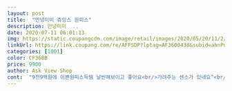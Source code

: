 ```yaml
---
layout: post 
title:  "안녕미미 츄잉스 원피스" 
description: 안녕미미  ..
date: 2020-07-11 06:01:13 
img: https://static.coupangcdn.com/image/retail/images/2020/05/20/11/2/f58a9e4b-a3ab-4a5e-845b-16b862aa4b0e.jpg 
linkUrl: https://link.coupang.com/re/AFFSDP?lptag=AF3600438&subid=ahnPublicAsk&pageKey=1619739143&itemId=2764263872&vendorItemId=70754133952&traceid=V0-113-c9ea5a30a0668c08 
categories: [1001] 
color: CF36BB 
price: 9900 
author: Ask View Shop 
cont:  "9천9백원에 이쁜원피스득템 날씬해보이고 좋아요<br/>가려주는 센스가 있네요^<br/> -^활동하기에도 편합니다.<br/><br/>사진과 동일색상이구요 아이스 소재는 아니여도 천자체 얇은 소재라  시원함.<br/> 그렇다고 완전 싸구려처럼 보이지도 않아요 항상 반바지를 선호하던 스타일이였는데 이 원피스 입고 정말 편하게 잘 다녔네요^^원피스 하나 더 주문할까 고민중이네요ㅋ 요즘날씨에  입기에도 나쁘지 않아요<br/>살펴보니 바느질마감처리도 깔끔하고 때묻지않고 깨끗하고 비닐속에서 뺀 옷은 냄새가 안나서 입어봤는데 화면에서 보는거와달리 날씬해보이고 홈웨어뿐아니라 집근처외출시<br/>상품주문을한후 다음날 오후 12시전에 쿠팡기사님께서 우편물통안에 넣어두셔서 잘 받았어요!물품을 꺼내 옷을<br/>아! 길이는  무릎 아주 살짝 아래고요 여러모로 정말 편한옷 저렴하게 잘 산듯 싶어요 대박 편하네요.<br/><br/>입고나가도 손색없네요^^빠진살들이 다시 쪄서 걱정했는데<br/>" 
---
```

